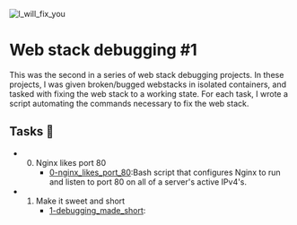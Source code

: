 ![l_will_fix_you](https://user-images.githubusercontent.com/83041703/236158733-ab8e4f16-b718-48bc-88c2-8b79e22fc8f6.jpg)


# Web stack debugging #1

This was the second in a series of web stack debugging projects. In these projects, I was given broken/bugged webstacks in isolated containers, and tasked with fixing the web stack to a working state. For each task, I wrote a script automating the commands necessary to fix the web stack.


## Tasks 📃
- 0. Nginx likes port 80
     - [0-nginx_likes_port_80](https://github.com/richard-1257/alx-system_engineering-devops/blob/master/0x0E-web_stack_debugging_1/0-nginx_likes_port_80):Bash script that configures Nginx to run and listen to port 80 on all of a server's active IPv4's.
     
- 1. Make it sweet and short
     - [1-debugging_made_short](https://github.com/richard-1257/alx-system_engineering-devops/blob/master/0x0E-web_stack_debugging_1/1-debugging_made_short): 
